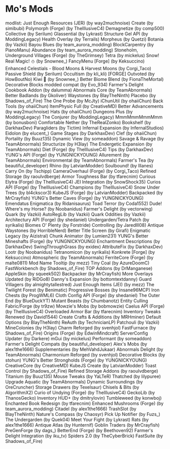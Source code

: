 # Mo's Mods

modlist:
Just Enough Resources (JER) (by way2muchnoise)
Create (by simibubi)
Polymorph (Forge) (by TheIllusiveC4)
Demagnetize (by comp500)
Collective (by Serilum)
Glassential (by Lykrast)
Structure Gel API (by ModdingLegacy)
Health Overlay (by Terrails)
Morpheus (by Quetzi)
Botania (by Vazkii)
Bayou Blues (by team_aurora_modding)
BlockCarpentry (by PianoManu)
Abundance (by team_aurora_modding)
Stoneholm, Underground Villages (Forge) (by TheGrimsey)
Tetra (by mickelus)
Snow! Real Magic! ⛄ (by Snownee_)
FancyMenu [Forge] (by Keksuccino)
Enhanced Celestials - Blood Moons & Harvest Moons (by Corgi_Taco)
Passive Shield (by Serilum)
Occultism (by kli_kli)
[FORGE] Outvoted (by HowBoutNo)
Kiwi 🥝 (by Snownee_)
Better Biome Blend (by FionaTheMortal)
Decorative Blocks modded compat (by Evo_934)
Farmer's Delight Cookbook Addon (by dalumma)
Abnormals Core (by TeamAbnormals)
Better Badlands (by Gkoliver)
Waystones (by BlayTheNinth)
Placebo (by Shadows_of_Fire)
The One Probe (by McJty)
iChunUtil (by ohaiiChun)
Back Tools (by ohaiiChun)
ItemPhysic Full (by CreativeMD)
Better Advancements (by way2muchnoise)
Hats (by ohaiiChun)
Dungeons Plus (by ModdingLegacy)
The Conjurer (by ModdingLegacy)
MmmMmmMmmMmm (by bonusboni)
Comfortable Nether (by TheRealZonko)
Bookshelf (by DarkhaxDev)
Paragliders (by Tictim)
Infernal Expansion (by InfernalStudios)
Eidolon (by elucent_)
Game Stages (by DarkhaxDev)
Clef (by ohaiiChun)
Portality (by Buuz135)
Dynamic View (by someaddon)
Savage & Ravage (by TeamAbnormals)
Structurize (by H3lay)
The Endergetic Expansion (by TeamAbnormals)
Diet (Forge) (by TheIllusiveC4)
Tips (by DarkhaxDev)
YUNG's API (Forge) (by YUNGNICKYOUNG)
Allurement (by TeamAbnormals)
Environmental (by TeamAbnormals)
Farmer's Tea (by beautiful_developer)
Rhino (by LatvianModder)
Soulbound! (by lllanes)
Carry On (by Tschipp)
CameraOverhaul (Forge) (by Corgi_Taco)
Refined Storage (by raoulvdberge)
Armor Toughness Bar (by tfarecnim)
Curious Elytra (Forge) (by TheIllusiveC4)
JEI Integration (by SnowShock35)
Curios API (Forge) (by TheIllusiveC4)
Champions (by TheIllusiveC4)
Snow Under Trees (by bl4ckscor3)
KubeJS (Forge) (by LatvianModder)
Backpacked (by MrCrayfish)
YUNG's Better Caves (Forge) (by YUNGNICKYOUNG)
Emendatus Enigmatica (by Ridanisaurus)
Toad Terror (by Coda1552)
Dude! Where's my Horse? (by Noobanidus)
Farmer's Delight (by vectorwing)
Quark (by Vazkii)
AutoRegLib (by Vazkii)
Quark Oddities (by Vazkii)
Architectury API (Forge) (by shedaniel)
Undergarden/Tetra Patch (by syrikalis)
Biomes O' Plenty (by Forstride)
Controlling (by Jaredlll08)
Antique Waystones (by HorribleNerd)
Better Title Screen (by Girafi)
Enigmatic Legacy (by Aizistral)
Chunk Animator (by Lumien231)
YUNG's Better Mineshafts (Forge) (by YUNGNICKYOUNG)
Enchantment Descriptions (by DarkhaxDev)
SwingThroughGrass (by exidex)
AttributeFix (by DarkhaxDev)
Lootr (by Noobanidus)
Tetranomicon (by syrikalis)
Konkrete [Forge] (by Keksuccino)
Atmospheric (by TeamAbnormals)
FerriteCore (Forge) (by malte0811)
Mod Name Tooltip (by mezz)
Tiny Coal (by AzureDoomC)
FastWorkbench (by Shadows_of_Fire)
TOP Addons (by DrManganese)
AppleSkin (by squeek502)
Backpacker (by MrCrayfish)
More Overlays Updated (by RiDGo8)
Danny's Expansion (by bottomtextdanny)
Guard Villagers (by almightytallestred)
Just Enough Items (JEI) (by mezz)
The Twilight Forest (by Benimatic)
Progressive Bosses (by Insane96MCP)
Iron Chests (by ProgWML6)
Cloth Config API (Forge) (by shedaniel)
The Outer End (by BlueDuckYT)
Mutant Beasts (by Chumbanotz)
Entity Culling Fabric/Forge (by tr9zw)
Mowzie's Mobs (by bobmowzie)
Caelus API (Forge) (by TheIllusiveC4)
Overloaded Armor Bar (by tfarecnim)
Inventory Tweaks Renewed (by David1544)
Create Crafts & Additions (by MRHminer)
Default Options (by BlayTheNinth)
ReAuth (by TechnicianLP)
Patchouli (by Vazkii)
MineColonies (by H3lay)
Charm Reforged (by svenhjol)
FastFurnace (by Shadows_of_Fire)
Origins (Forge) (by EdwinMindcraft)
ServerConfig Updater (by Darkere)
mGui (by mickelus)
Performant (by someaddon)
Farmer's Delight Compats (by beautiful_developer)
Alex's Mobs (by alex1the1666)
Supplementaries (by MehVahdJukaar)
Abnormals Delight (by TeamAbnormals)
Charmonium Reforged (by svenhjol)
Decorative Blocks (by stohun)
YUNG's Better Strongholds (Forge) (by YUNGNICKYOUNG)
CreativeCore (by CreativeMD)
KubeJS Create (by LatvianModder)
Toast Control (by Shadows_of_Fire)
Refined Storage Addons (by raoulvdberge)
Titanium (by Buuz135)
Mouse Tweaks (by YaLTeR)
Thatched (by lilypuree)
Upgrade Aquatic (by TeamAbnormals)
Dynamic Surroundings (by OreCruncher)
Storage Drawers (by Texelsaur)
Chisels & Bits (by AlgorithmX2)
Curio of Undying (Forge) (by TheIllusiveC4)
GeckoLib (by ThanosGecko)
Inventory HUD+ (by dmitrylovin)
Tumbleweed (by konwboj)
Enchanted Book Redesign (by tfarecnim)
Enhanced Mushrooms (Forge) (by team_aurora_modding)
Citadel (by alex1the1666)
TrashSlot (by BlayTheNinth)
Nature's Compass (by Chaosyr)
Pick Up Notifier (by Fuzs_)
The Undergarden (by Quek04)
Meet Your Fight (by Lykrast)
Rats (by alex1the1666)
Antique Atlas (by Hunternif)
Goblin Traders (by MrCrayfish)
PreGenForge (by dags_)
BetterEnd (Forge) (by Beethoven92)
Farmer's Delight Integration (by iku_tv)
Spiders 2.0 (by TheCyberBrick)
FastSuite (by Shadows_of_Fire)
